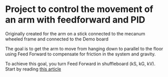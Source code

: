 # Project to control the movement of an arm with feedforward and PID
Originally created for the arm on a stick connected to the mecanum wheeled frame and connected to the Demo board

The goal is to get the arm to move from hanging down to  parallel to the floor using Feed Forward to compensate for friction in the system and gravity.

To achieve this goal, you turn Feed Forward in shuffleboard (kS, kG, kV).
Start by reading [this article](https://docs.wpilib.org/en/stable/docs/software/advanced-controls/introduction/tuning-vertical-arm.html)

